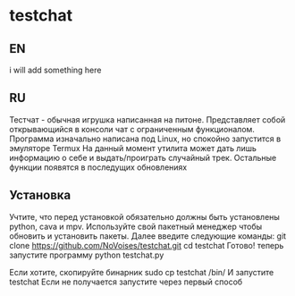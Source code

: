 # testchat
## EN 
i will add something here
## RU
Тестчат - обычная игрушка написанная на питоне. Представляет собой открывающийся в консоли чат с ограниченным функционалом. Программа изначально написана под Linux, но спокойно запустится в эмуляторе Termux
На данный момент утилита может дать лишь информацию о себе и выдать/проиграть случайный трек. Остальные функции появятся в последущих обновлениях
## Установка
Учтите, что перед установкой обязательно должны быть установлены python, cava и mpv.
Используйте свой пакетный менеджер чтобы обновить и установить пакеты.
Далее введите следующие команды:
git clone https://github.com/NoVoises/testchat.git
cd testchat
Готово! теперь запустите программу 
python testchat.py

Если хотите, скопируйте бинарник
sudo cp testchat /bin/
И запустите
testchat
Если не получается запустите через первый способ
